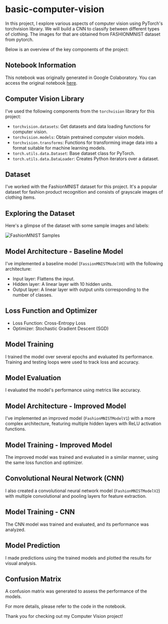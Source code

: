 # basic-computer-vision
In this project, I explore various aspects of computer vision using PyTorch's torchvision library.
We will build a CNN to classify between different types of clothing. The images for that are obtained from FASHIONMNIST dataset from pytorch.

Below is an overview of the key components of the project:

## Notebook Information
This notebook was originally generated in Google Colaboratory. You can access the original notebook [here](https://colab.research.google.com/drive/11QI7iWNxszOD9rwHy8pso-Cqer8ZiCQQ).

## Computer Vision Library

I've used the following components from the `torchvision` library for this project:

- `torchvision.datasets`: Get datasets and data loading functions for computer vision.
- `torchvision.models`: Obtain pretrained computer vision models.
- `torchvision.transforms`: Functions for transforming image data into a format suitable for machine learning models.
- `torch.utils.data.Dataset`: Base dataset class for PyTorch.
- `torch.utils.data.DataLoader`: Creates Python iterators over a dataset.

## Dataset

I've worked with the FashionMNIST dataset for this project. It's a popular dataset for fashion product recognition and consists of grayscale images of clothing items.

## Exploring the Dataset

Here's a glimpse of the dataset with some sample images and labels:

![FashionMNIST Samples](insert_image_link_here)

## Model Architecture - Baseline Model

I've implemented a baseline model (`FassionMNISTModelV0`) with the following architecture:

- Input layer: Flattens the input.
- Hidden layer: A linear layer with 10 hidden units.
- Output layer: A linear layer with output units corresponding to the number of classes.

## Loss Function and Optimizer

- Loss Function: Cross-Entropy Loss
- Optimizer: Stochastic Gradient Descent (SGD)

## Model Training

I trained the model over several epochs and evaluated its performance. Training and testing loops were used to track loss and accuracy.

## Model Evaluation

I evaluated the model's performance using metrics like accuracy.

## Model Architecture - Improved Model

I've implemented an improved model (`FashionMNISTModelV1`) with a more complex architecture, featuring multiple hidden layers with ReLU activation functions.

## Model Training - Improved Model

The improved model was trained and evaluated in a similar manner, using the same loss function and optimizer.

## Convolutional Neural Network (CNN)

I also created a convolutional neural network model (`FashionMNISTModelV2`) with multiple convolutional and pooling layers for feature extraction.

## Model Training - CNN

The CNN model was trained and evaluated, and its performance was analyzed.

## Model Prediction

I made predictions using the trained models and plotted the results for visual analysis.

## Confusion Matrix

A confusion matrix was generated to assess the performance of the models.

For more details, please refer to the code in the notebook.

Thank you for checking out my Computer Vision project!
